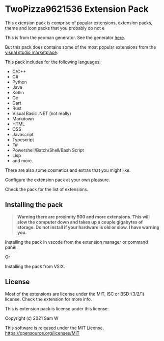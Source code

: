 # TwoPizza9621536 Extension Pack

This extension pack is comprise of popular extensions, extension packs,
theme and icon packs that you probably do not e

This is from the yeoman generator. See the generator [here](https://yeoman.io/).

But this pack does contains some of the most popular extensions from
the [visual studio marketplace](https://marketplace.visualstudio.com/vscode).

This pack includes for the following languages:

- C/C++
- C#
- Python
- Java
- Kotlin
- Go
- Dart
- Rust
- Visual Basic .NET (not really)
- Markdown
- HTML
- CSS
- Javascript
- Typescript
- F#
- Powershell/Batch/Shell/Bash Script
- Lisp
- and more.

There are also some cosmetics and extras that you might like.

Configure the extension pack at your own pleasure.

Check the pack for the list of extensions.

## Installing the pack

> **Warning there are proximity 500
> and more extensions.
> This will slow the computer down and
> takes up a couple gigabytes of storage.
> Do not install if your hardware is old
> or slow. I have warning you.**

Installing the pack in vscode from the
extension manager or command panel.

Or

Installing the pack from VSIX.

## License

Most of the extensions are license under
the MIT, ISC or BSD-(3/2/1) license.
Check the extension for more info.

This is extension pack is license under
this license:

Copyright (c) 2021 Sam W

This software is released under the MIT License.
<https://opensource.org/licenses/MIT>
